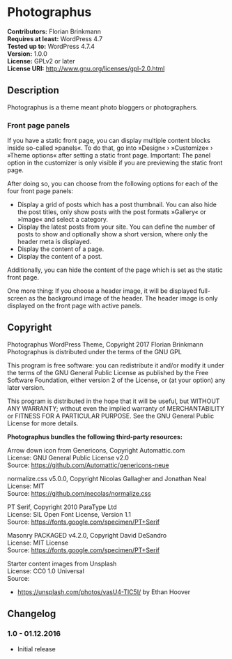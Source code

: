 # Photographus

**Contributors:** Florian Brinkmann  
**Requires at least:** WordPress 4.7  
**Tested up to:** WordPress 4.7.4  
**Version:** 1.0.0  
**License:** GPLv2 or later  
**License URI:** http://www.gnu.org/licenses/gpl-2.0.html  

## Description

Photographus is a theme meant photo bloggers or photographers.

### Front page panels

If you have a static front page, you can display multiple content blocks inside so-called »panels«. 
To do that, go into »Design« › »Customize« › »Theme options« after setting a static front page. 
Important: The panel option in the customizer is only visible if you are previewing the static front page.

After doing so, you can choose from the following options for each of the four front page panels:

* Display a grid of posts which has a post thumbnail. You can also hide the post titles, only show 
posts with the post formats »Gallery« or »Image« and select a category.
* Display the latest posts from your site. You can define the number of posts to show and optionally 
show a short version, where only the header meta is displayed.
* Display the content of a page.
* Display the content of a post.

Additionally, you can hide the content of the page which is set as the static front page.

One more thing: If you choose a header image, it will be displayed full-screen as the background image 
of the header. The header image is only displayed on the front page with active panels.

## Copyright

Photographus WordPress Theme, Copyright 2017 Florian Brinkmann
Photographus is distributed under the terms of the GNU GPL

This program is free software: you can redistribute it and/or modify
it under the terms of the GNU General Public License as published by
the Free Software Foundation, either version 2 of the License, or
(at your option) any later version.

This program is distributed in the hope that it will be useful,
but WITHOUT ANY WARRANTY; without even the implied warranty of
MERCHANTABILITY or FITNESS FOR A PARTICULAR PURPOSE. See the
GNU General Public License for more details.

**Photographus bundles the following third-party resources:**

Arrow down icon from Genericons, Copyright Automattic.com  
License: GNU General Public License v2.0  
Source: https://github.com/Automattic/genericons-neue

normalize.css v5.0.0, Copyright Nicolas Gallagher and Jonathan Neal  
License: MIT  
Source: https://github.com/necolas/normalize.css

PT Serif, Copyright 2010 ParaType Ltd  
License: SIL Open Font License, Version 1.1  
Source: https://fonts.google.com/specimen/PT+Serif 

Masonry PACKAGED v4.2.0, Copyright David DeSandro  
License: MIT License  
Source: https://fonts.google.com/specimen/PT+Serif 

Starter content images from Unsplash  
License: CC0 1.0 Universal  
Source:
* https://unsplash.com/photos/vasU4-TlC5I/ by Ethan Hoover



## Changelog

### 1.0 - 01.12.2016
* Initial release
